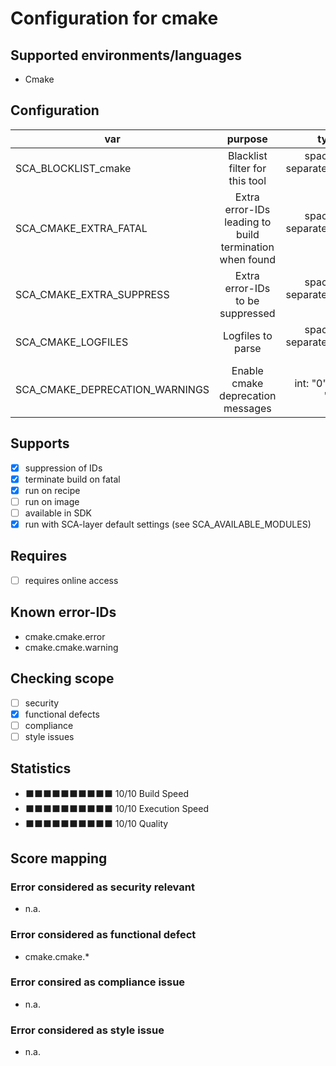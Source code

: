# Configuration for cmake

## Supported environments/languages

* Cmake

## Configuration

| var | purpose | type | default |
| ------------- |:-------------:| -----:| -----:
| SCA_BLOCKLIST_cmake | Blacklist filter for this tool | space-separated-list | ""
| SCA_CMAKE_EXTRA_FATAL | Extra error-IDs leading to build termination when found | space-separated-list | ""
| SCA_CMAKE_EXTRA_SUPPRESS | Extra error-IDs to be suppressed | space-separated-list | ""
| SCA_CMAKE_LOGFILES | Logfiles to parse | space-separated-list | "do_configure do_compile do_install"
| SCA_CMAKE_DEPRECATION_WARNINGS | Enable cmake deprecation messages | int: "0" or "1" | "1"

## Supports

* [x] suppression of IDs
* [x] terminate build on fatal
* [x] run on recipe
* [ ] run on image
* [ ] available in SDK
* [x] run with SCA-layer default settings (see SCA_AVAILABLE_MODULES)

## Requires

* [ ] requires online access

## Known error-IDs

* cmake.cmake.error
* cmake.cmake.warning

## Checking scope

* [ ] security
* [x] functional defects
* [ ] compliance
* [ ] style issues

## Statistics

* ⬛⬛⬛⬛⬛⬛⬛⬛⬛⬛ 10/10 Build Speed
* ⬛⬛⬛⬛⬛⬛⬛⬛⬛⬛ 10/10 Execution Speed
* ⬛⬛⬛⬛⬛⬛⬛⬛⬛⬛ 10/10 Quality

## Score mapping

### Error considered as security relevant

* n.a.

### Error considered as functional defect

* cmake.cmake.*

### Error consired as compliance issue

* n.a.

### Error considered as style issue

* n.a.
